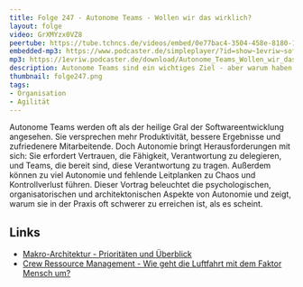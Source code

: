 ```yaml
---
title: Folge 247 - Autonome Teams - Wollen wir das wirklich?
layout: folge
video: GrXMYzx0VZ8
peertube: https://tube.tchncs.de/videos/embed/0e77bac4-3504-458e-8180-18aea1003c18
embedded-mp3: https://www.podcaster.de/simpleplayer/?id=show~1evriw~software-architektur-im-stream~pod-4242084eae226b547329e89eda&v=1737139509
mp3: https://1evriw.podcaster.de/download/Autonome_Teams_Wollen_wir_das_wirklich.mp3
description: Autonome Teams sind ein wichtiges Ziel - aber warum haben wir sie dann noch nicht überall?
thumbnail: folge247.png
tags:
- Organisation
- Agilität
---
```


Autonome Teams werden oft als der heilige Gral der Softwareentwicklung
angesehen. Sie versprechen mehr Produktivität, bessere Ergebnisse und
zufriedenere Mitarbeitende. Doch Autonomie bringt Herausforderungen
mit sich: Sie erfordert Vertrauen, die Fähigkeit, Verantwortung zu
delegieren, und Teams, die bereit sind, diese Verantwortung zu
tragen. Außerdem können zu viel Autonomie und fehlende Leitplanken zu
Chaos und Kontrollverlust führen. Dieser Vortrag beleuchtet die
psychologischen, organisatorischen und architektonischen Aspekte von
Autonomie und zeigt, warum sie in der Praxis oft schwerer zu erreichen
ist, als es scheint.

## Links

- [Makro-Architektur - Prioritäten und Überblick](/2021/12/03/folge94.html)
- [Crew Ressource Management - Wie geht die Luftfahrt mit dem Faktor Mensch um?](/2023/08/11/folge178.html)

